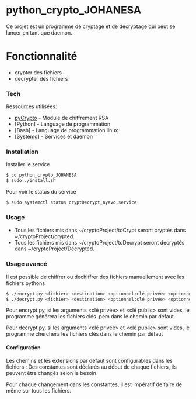 # python_crypto_JOHANESA



Ce projet est un programme de cryptage et de decryptage qui peut se lancer en tant que daemon.


# Fonctionnalité

  - crypter des fichiers
  - decrypter des fichiers





### Tech

Ressources utilisées:

* [pyCrypto](https://gist.github.com/YannBouyeron/f39893644f89dd676297cc3bc67eaedb) - Module de chiffrement RSA
* [Python] - Language de programmation
* [Bash] - Language de programmation linux
* [Systemd] - Services et daemon


### Installation



Installer le service

```bash
$ cd python_crypto_JOHANESA
$ sudo ./install.sh
```

Pour voir le status du service

```bash
$ sudo systemctl status cryptDecrypt_nyavo.service
```
### Usage 

- Tous les fichiers mis dans ~/cryptoProject/toCrypt seront cryptés dans ~/cryptoProject/crypted.
- Tous les fichiers mis dans ~/cryptoProject/toDecrypt seront decryptés dans ~/cryptoProject/Decrypted.


### Usage avancé

Il est possible de chiffrer ou dechiffrer des fichiers manuellement avec les fichiers pythons 

```bash
$ ./encrypt.py <fichier> <destination> <optionnel:clé privée> <optionnel:clé public>
$ ./decrypt.py <fichier> <destination> <optionnel:clé privée> <optionnel:clé public>
```
Pour encrypt.py, si les arguments <clé privée> et <clé public> sont vides, le programme générera les fichiers clés .pem dans le chemin par défaut.

Pour decrypt.py, si les arguments <clé privée> et <clé public> sont vides, le programme cherchera les fichiers clés dans le chemin par défaut

#### Configuration
Les chemins et les extensions par défaut sont configurables dans les fichiers :
Des constantes sont déclarés au début de chaque fichiers, ils peuvent être changés selon le besoin.

Pour chaque changement dans les constantes, il est impératif de faire de même sur tous les fichiers. 

 
    

